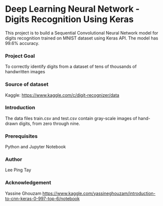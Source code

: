 # Deep Learning Neural Network - Digits Recognition Using Keras
This project is to build a Sequential Convolutional Neural Network model for digits recognition trained on MNIST dataset using Keras API. The model has 99.6% accuracy.

### Project Goal
To correctly identify digits from a dataset of tens of thousands of handwritten images

### Source of dataset
Kaggle: https://www.kaggle.com/c/digit-recognizer/data

### Introduction
The data files train.csv and test.csv contain gray-scale images of hand-drawn digits, from zero through nine.

### Prerequisites
Python and Jupyter Notebook

### Author
Lee Ping Tay

### Acknowledgement
Yassine Ghouzam https://www.kaggle.com/yassineghouzam/introduction-to-cnn-keras-0-997-top-6/notebook
